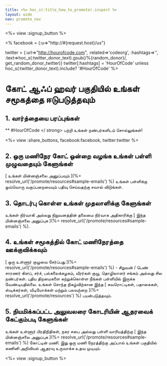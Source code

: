 ```yaml
---
title: <%= hoc_s(:title_how_to_promote).inspect %>
layout: wide
nav: promote_nav
---
```

<%= view :signup_button %>

<% facebook = {:u=>"http://#{request.host}/us"}

twitter = {:url=>"http://hourofcode.com", :related=>'codeorg', :hashtags=>'', :text=>hoc_s(:twitter_donor_text).gsub(/%{random_donor}/, get_random_donor_twitter)} twitter[:hashtags] = 'HourOfCode' unless hoc_s(:twitter_donor_text).include? '#HourOfCode' %>

# கோட் ஆஃப் ஹவர் பகுதியில் உங்கள் சமூகத்தை ஈடுபடுத்தவும்

## 1. வார்த்தையை பரப்புங்கள்

** #HourOfCode </ strong> பற்றி உங்கள் நண்பர்களிடம் சொல்லுங்கள்!</p> 

<%= view :share_buttons, facebook:facebook, twitter:twitter %>

## 2. ஒரு மணிநேர கோட் ஒன்றை வழங்க உங்கள் பள்ளி முழுவதையும் கேளுங்கள்

[ உங்கள் மின்னஞ்சலை அனுப்பவும் ](%= resolve_url('/promote/resources#sample-emails') %) உங்கள் பள்ளிக்கு ஒவ்வொரு வகுப்பறையையும் பதிவு செய்வதற்கு சவால் விடுங்கள்.

## 3. தொடர்பு கொள்ள உங்கள் முதலாளிக்கு கேளுங்கள்

உங்கள் நிர்வாகி அல்லது நிறுவனத்தின் தலைமை நிர்வாக அதிகாரிக்கு [ இந்த மின்னஞ்சலை அனுப்புக ](%= resolve_url('/promote/resources#sample-emails') %).

## 4. உங்கள் சமூகத்தில் கோட் மணிநேரத்தை ஊக்குவிக்கவும்

[ ஒரு உள்ளூர் குழுவை சேர்ப்பது ](%= resolve_url('/promote/resources#sample-emails') %) - சிறுவன் / பெண் சாரணர் கிளப், சர்ச், பல்கலைக்கழகம், வீரர்கள் குழு, தொழிலாளர் சங்கம் அல்லது சில நண்பர்கள். புதிய திறமைகளை கற்றுக்கொள்ள நீங்கள் பள்ளியில் இருக்க வேண்டியதில்லை. உங்கள் சொந்த நிகழ்விற்கான இந்த [ சுவரொட்டிகள், பதாகைகள், ஸ்டிக்கர்கள், வீடியோக்கள் மற்றும் பலவற்றை ](%= resolve_url('/promote/resources') %) பயன்படுத்தவும்.

## 5. நியமிக்கப்பட்ட அலுவலரை கோடரியின் ஆதரவைக் கேட்கும்படி கேளுங்கள்

உங்கள் உள்ளூர் பிரதிநிதிகள், நகர சபை அல்லது பள்ளி வாரியத்திற்கு [ இந்த மின்னஞ்சலை அனுப்புக ](%= resolve_url('/promote/resources#sample-emails') %) கோட்டின் மணி. இது ஒரு மணி நேரத்திற்கு அப்பால் உங்கள் பகுதியில் கணினி அறிவியல் ஆதரவு உருவாக்க உதவ முடியும்.

<%= view :signup_button %>